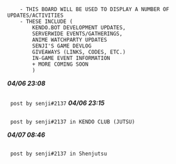 ```***BRIEF DESCRIPTION***
    - THIS BOARD WILL BE USED TO DISPLAY A NUMBER OF UPDATES/ACTIVITIES
    - THESE INCLUDE (
        KENDO.BOT DEVELOPMENT UPDATES,
        SERVERWIDE EVENTS/GATHERINGS,
        ANIME WATCHPARTY UPDATES
        SENJI'S GAME DEVLOG
        GIVEAWAYS (LINKS, CODES, ETC.)
        IN-GAME EVENT INFORMATION
        + MORE COMING SOON
        )
```
***04/06 23:08***
```^ 1st public post!?!?!?
```
 ``` post by senji#2137```
***04/06 23:15***
```^ <@238116447686098944> but in a text file
```
 ``` post by senji#2137 in KENDO CLUB (JUTSU)```
 
***04/07 08:46***
```^ lmao
```
 ``` post by senji#2137 in Shenjutsu```